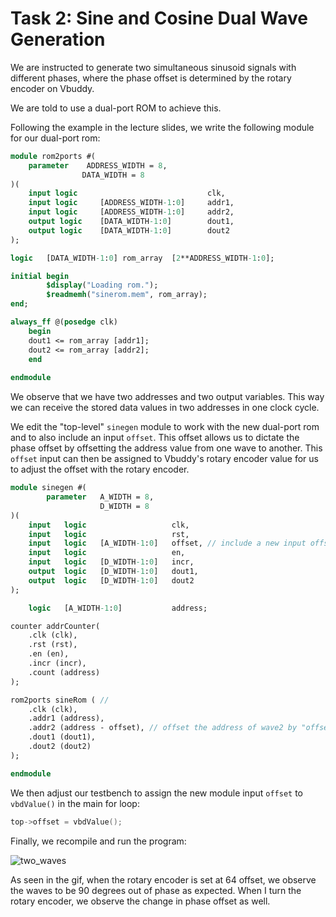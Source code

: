 # Task 2: Sine and Cosine Dual Wave Generation

We are instructed to generate two simultaneous sinusoid signals with different phases, where the phase offset is determined by the rotary encoder on Vbuddy.

We are told to use a dual-port ROM to achieve this.

Following the example in the lecture slides, we write the following module for our dual-port rom:
```SystemVerilog
module rom2ports #(
    parameter    ADDRESS_WIDTH = 8,
                DATA_WIDTH = 8
)(
    input logic                             clk,
    input logic     [ADDRESS_WIDTH-1:0]     addr1,
    input logic     [ADDRESS_WIDTH-1:0]     addr2,
    output logic    [DATA_WIDTH-1:0]        dout1,
    output logic    [DATA_WIDTH-1:0]        dout2
);

logic   [DATA_WIDTH-1:0] rom_array  [2**ADDRESS_WIDTH-1:0];

initial begin
        $display("Loading rom.");
        $readmemh("sinerom.mem", rom_array);
end;

always_ff @(posedge clk)
    begin
    dout1 <= rom_array [addr1];
    dout2 <= rom_array [addr2];
    end
    
endmodule
```

We observe that we have two addresses and two output variables. This way we can receive the stored data values in two addresses in one clock cycle. 

We edit the "top-level" `sinegen` module to work with the new dual-port rom and to also include an input `offset`. This offset allows us to dictate the phase offset by offsetting the address value from one wave to another. This `offset` input can then be assigned to Vbuddy's rotary encoder value for us to adjust the offset with the rotary encoder.

```SystemVerilog
module sinegen #(
        parameter   A_WIDTH = 8,
                    D_WIDTH = 8
)(
    input   logic                   clk,
    input   logic                   rst,
    input   logic   [A_WIDTH-1:0]   offset, // include a new input offset
    input   logic                   en,
    input   logic   [D_WIDTH-1:0]   incr,
    output  logic   [D_WIDTH-1:0]   dout1,
    output  logic   [D_WIDTH-1:0]   dout2
);

    logic   [A_WIDTH-1:0]           address;

counter addrCounter(
    .clk (clk),
    .rst (rst),
    .en (en),
    .incr (incr),
    .count (address)
);

rom2ports sineRom ( // 
    .clk (clk),
    .addr1 (address),
    .addr2 (address - offset), // offset the address of wave2 by "offset"
    .dout1 (dout1),
    .dout2 (dout2)
);

endmodule
```

We then adjust our testbench to assign the new module input `offset` to `vbdValue()` in the main for loop:

```C++
top->offset = vbdValue();
```

Finally, we recompile and run the program:

![two_waves](../images/two_waves.gif)

As seen in the gif, when the rotary encoder is set at 64 offset, we observe the waves to be 90 degrees out of phase as expected. When I turn the rotary encoder, we observe the change in phase offset as well.